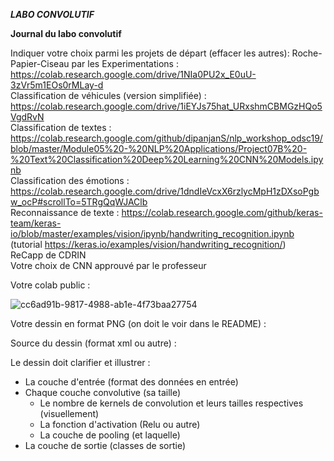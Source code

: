 ***LABO CONVOLUTIF***  

**Journal du labo convolutif**  

Indiquer votre choix parmi les projets de départ (effacer les autres): 
Roche-Papier-Ciseau par les Experimentations : https://colab.research.google.com/drive/1NIa0PU2x_E0uU-3zVr5m1EOs0rMLay-d  
Classification de véhicules (version simplifiée) : https://colab.research.google.com/drive/1iEYJs75hat_URxshmCBMGzHQo5VgdRvN  
Classification de textes : https://colab.research.google.com/github/dipanjanS/nlp_workshop_odsc19/blob/master/Module05%20-%20NLP%20Applications/Project07B%20-%20Text%20Classification%20Deep%20Learning%20CNN%20Models.ipynb  
Classification des émotions : https://colab.research.google.com/drive/1dndIeVcxX6rzlycMpH1zDXsoPgbw_ocP#scrollTo=5TRgQqWJAClb  
Reconnaissance de texte : https://colab.research.google.com/github/keras-team/keras-io/blob/master/examples/vision/ipynb/handwriting_recognition.ipynb (tutorial https://keras.io/examples/vision/handwriting_recognition/)  
ReCapp de CDRIN  
Votre choix de CNN approuvé par le professeur  

Votre colab public : 

![cc6ad91b-9817-4988-ab1e-4f73baa27754](https://github.com/user-attachments/assets/bdcb48a8-b4de-44ed-b0ff-8e6db970c0e4)


Votre dessin en format PNG (on doit le voir dans le README) :  

Source du dessin (format xml ou autre) :  

Le dessin doit clarifier et illustrer :   
- La couche d'entrée (format des données en entrée)  
- Chaque couche convolutive (sa taille)  
  -  Le nombre de kernels de convolution et leurs tailles respectives (visuellement)  
  -  La fonction d'activation (Relu ou autre)  
  -  La couche de pooling (et laquelle)  
- La couche de sortie (classes de sortie)  

